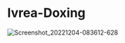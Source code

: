 # Ivrea-Doxing

![Screenshot_20221204-083612-628](https://user-images.githubusercontent.com/114892766/205496836-af303191-fbff-4e73-bc3a-0d67593d03f9.png)


